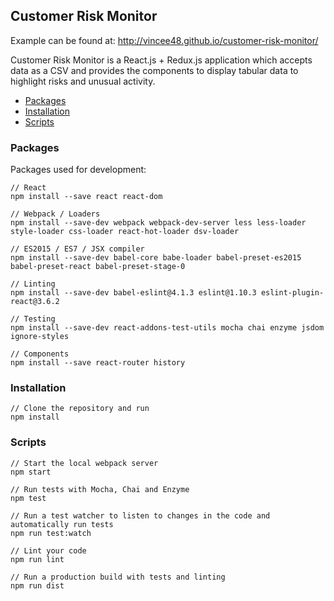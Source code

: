 ## Customer Risk Monitor

Example can be found at: http://vincee48.github.io/customer-risk-monitor/

Customer Risk Monitor is a React.js + Redux.js application which accepts data as a CSV and provides the components to display tabular data to highlight risks and unusual activity.

- [Packages](#packages)
- [Installation](#installation)
- [Scripts](#scripts)

### Packages
Packages used for development:

```
// React
npm install --save react react-dom

// Webpack / Loaders
npm install --save-dev webpack webpack-dev-server less less-loader style-loader css-loader react-hot-loader dsv-loader

// ES2015 / ES7 / JSX compiler
npm install --save-dev babel-core babe-loader babel-preset-es2015 babel-preset-react babel-preset-stage-0

// Linting
npm install --save-dev babel-eslint@4.1.3 eslint@1.10.3 eslint-plugin-react@3.6.2

// Testing
npm install --save-dev react-addons-test-utils mocha chai enzyme jsdom ignore-styles

// Components
npm install --save react-router history
```

### Installation
```
// Clone the repository and run
npm install
```

### Scripts
```
// Start the local webpack server
npm start

// Run tests with Mocha, Chai and Enzyme
npm test

// Run a test watcher to listen to changes in the code and automatically run tests
npm run test:watch

// Lint your code
npm run lint

// Run a production build with tests and linting
npm run dist
```
